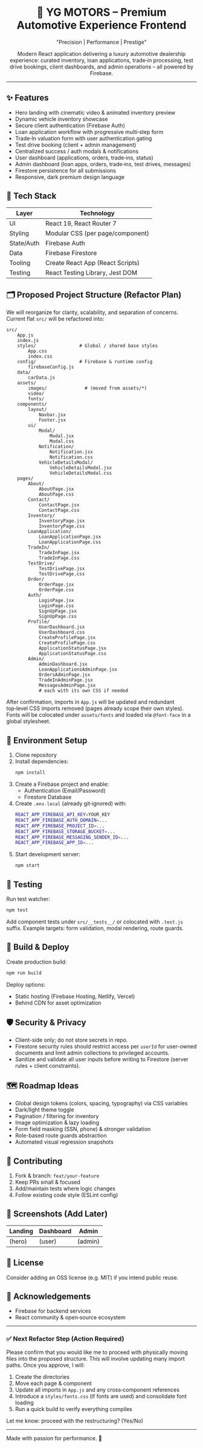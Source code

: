<div align="center">

# 🚗 YG MOTORS – Premium Automotive Experience Frontend

"Precision | Performance | Prestige"

Modern React application delivering a luxury automotive dealership experience: curated inventory, loan applications, trade‑in processing, test drive bookings, client dashboards, and admin operations – all powered by Firebase.

</div>

---

## ✨ Features

- Hero landing with cinematic video & animated inventory preview
- Dynamic vehicle inventory showcase
- Secure client authentication (Firebase Auth)
- Loan application workflow with progressive multi‑step form
- Trade‑In valuation form with user authentication gating
- Test drive booking (client + admin management)
- Centralized success / auth modals & notifications
- User dashboard (applications, orders, trade‑ins, status)
- Admin dashboard (loan apps, orders, trade‑ins, test drives, messages)
- Firestore persistence for all submissions
- Responsive, dark premium design language

## 🧱 Tech Stack

| Layer | Technology |
|-------|-----------|
| UI | React 19, React Router 7 |
| Styling | Modular CSS (per page/component) |
| State/Auth | Firebase Auth |
| Data | Firebase Firestore |
| Tooling | Create React App (React Scripts) |
| Testing | React Testing Library, Jest DOM |

## 🗂️ Proposed Project Structure (Refactor Plan)

We will reorganize for clarity, scalability, and separation of concerns. Current flat `src/` will be refactored into:

```
src/
	App.js
	index.js
	styles/                # Global / shared base styles
		App.css
		index.css
	config/                # Firebase & runtime config
		firebaseConfig.js
	data/
		carData.js
	assets/
		images/              # (moved from assets/*)
		video/
		fonts/
	components/
		layout/
			Navbar.jsx
			Footer.jsx
		ui/
			Modal/
				Modal.jsx
				Modal.css
			Notification/
				Notification.jsx
				Notification.css
			VehicleDetailsModal/
				VehicleDetailsModal.jsx
				VehicleDetailsModal.css
	pages/
		About/
			AboutPage.jsx
			AboutPage.css
		Contact/
			ContactPage.jsx
			ContactPage.css
		Inventory/
			InventoryPage.jsx
			InventoryPage.css
		LoanApplication/
			LoanApplicationPage.jsx
			LoanApplicationPage.css
		TradeIn/
			TradeInPage.jsx
			TradeInPage.css
		TestDrive/
			TestDrivePage.jsx
			TestDrivePage.css
		Order/
			OrderPage.jsx
			OrderPage.css
		Auth/
			LoginPage.jsx
			LoginPage.css
			SignUpPage.jsx
			SignUpPage.css
		Profile/
			UserDashboard.jsx
			UserDashboard.css
			CreateProfilePage.jsx
			CreateProfilePage.css
			ApplicationStatusPage.jsx
			ApplicationStatusPage.css
		Admin/
			AdminDashboard.jsx
			LoanApplicationsAdminPage.jsx
			OrdersAdminPage.jsx
			TradeInAdminPage.jsx
			MessagesAdminPage.jsx
			# each with its own CSS if needed
```

After confirmation, imports in `App.js` will be updated and redundant top‑level CSS imports removed (pages already scope their own styles). Fonts will be colocated under `assets/fonts` and loaded via `@font-face` in a global stylesheet.

## 🔧 Environment Setup

1. Clone repository
2. Install dependencies:
	 ```bash
	 npm install
	 ```
3. Create a Firebase project and enable:
	 - Authentication (Email/Password)
	 - Firestore Database
4. Create `.env.local` (already git‑ignored) with:
	 ```bash
	 REACT_APP_FIREBASE_API_KEY=YOUR_KEY
	 REACT_APP_FIREBASE_AUTH_DOMAIN=...
	 REACT_APP_FIREBASE_PROJECT_ID=...
	 REACT_APP_FIREBASE_STORAGE_BUCKET=...
	 REACT_APP_FIREBASE_MESSAGING_SENDER_ID=...
	 REACT_APP_FIREBASE_APP_ID=...
	 ```
5. Start development server:
	 ```bash
	 npm start
	 ```

## 🧪 Testing

Run test watcher:
```bash
npm test
```
Add component tests under `src/__tests__/` or colocated with `.test.js` suffix. Example targets: form validation, modal rendering, route guards.

## 🚀 Build & Deploy

Create production build:
```bash
npm run build
```
Deploy options:
- Static hosting (Firebase Hosting, Netlify, Vercel)
- Behind CDN for asset optimization

## 🛡️ Security & Privacy

- Client-side only; do not store secrets in repo.
- Firestore security rules should restrict access per `userId` for user-owned documents and limit admin collections to privileged accounts.
- Sanitize and validate all user inputs before writing to Firestore (server rules + client constraints).

## 🗺️ Roadmap Ideas

- Global design tokens (colors, spacing, typography) via CSS variables
- Dark/light theme toggle
- Pagination / filtering for inventory
- Image optimization & lazy loading
- Form field masking (SSN, phone) & stronger validation
- Role-based route guards abstraction
- Automated visual regression snapshots

## 🤝 Contributing

1. Fork & branch: `feat/your-feature`
2. Keep PRs small & focused
3. Add/maintain tests where logic changes
4. Follow existing code style (ESLint config)

## 📸 Screenshots (Add Later)

| Landing | Dashboard | Admin |
|---------|----------|-------|
| (hero)  | (user)   | (admin) |

## 📄 License

Consider adding an OSS license (e.g. MIT) if you intend public reuse.

## 🙌 Acknowledgements

- Firebase for backend services
- React community & open‑source ecosystem

---

### ✅ Next Refactor Step (Action Required)
Please confirm that you would like me to proceed with physically moving files into the proposed structure. This will involve updating many import paths. Once you approve, I will:

1. Create the directories
2. Move each page & component
3. Update all imports in `App.js` and any cross‑component references
4. Introduce a `styles/fonts.css` (if fonts are used) and consolidate font loading
5. Run a quick build to verify everything compiles

Let me know: proceed with the restructuring? (Yes/No)

---

Made with passion for performance. 🏁
